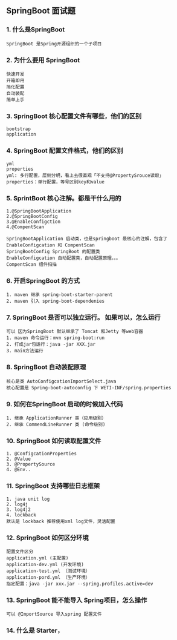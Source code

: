 
## SpringBoot 面试题

### 1. 什么是SpringBoot
	SpringBoot 是Spring开源组织的一个子项目

### 2. 为什么要用 SpringBoot
	快速开发
	开箱即用
	简化配置
	自动装配
	简单上手

### 3. SpringBoot 核心配置文件有哪些，他们的区别
	bootstrap
	application

### 4. SpringBoot 配置文件格式，他们的区别
	yml
	properties
	yml: 多行配置，层侧分明，看上去很直观「不支持@PropertySrouce读取」
	properties：单行配置，等号区别key和value

### 5. SprintBoot 核心注解。都是干什么用的
	1.@SpringBootApplication
	2.@SpringBootConfig
	3.@EnableConfigction
	4.@CompentScan

	SpringBootApplication 启动类，也是springboot 最核心的注解，包含了 EnableConfigcation 和 CompentScan 
	SpringBootConfig SpringBoot 的配置类
	EnableConfigcation 自动配置类，自动配置原理。。。
	CompentScan 组件扫描

### 6. 开启SpringBoot 的方式
	1. maven 继承 spring-boot-starter-parent
	2. maven 引入 spring-boot-dependenies
	
### 7. SpringBoot 是否可以独立运行。 如果可以，怎么运行
	可以 因为SpringBoot 默认继承了 Tomcat 和Jetty 等web容器
	1. maven 命令运行：mvn spring-boot:run
	2. 打成jar包运行：java -jar XXX.jar
	3. main方法运行

### 8. SpringBoot 自动装配原理
	核心是类 AutoConfigcationImportSelect.java
	核心配置是 Spring-boot-autoconfig 下 WETI-INF/spring.properties

### 9. 如何在SpringBoot 启动的时候加入代码
	1. 继承 ApplicationRunner 类（应用级别）
	2. 继承 CommendLineRunner 类 (命令级别)

### 10. SpringBoot 如何读取配置文件
	1. @ConfigcationProperties
	2. @Value
	3. @PropertySource
	4. @Env..

### 11. SpringBoot 支持哪些日志框架
	1. java unit log
	2. log4j
	3. log4j2
	4. lockback
	默认是 lockback 推荐使用xml log文件，灵活配置


### 12. SpringBoot 如何区分环境
	配置文件区分
	application.yml (主配置)
	application-dev.yml (开发环境)
	application-test.yml （测试环境）
	application-pord.yml （生产环境）
	指定配置：java -jar xxx.jar --spring.profiles.active=dev

### 13. SpringBoot 能不能导入 Spring项目，怎么操作
	可以 @ImportSource 导入spring 配置文件
### 14. 什么是 Starter， 